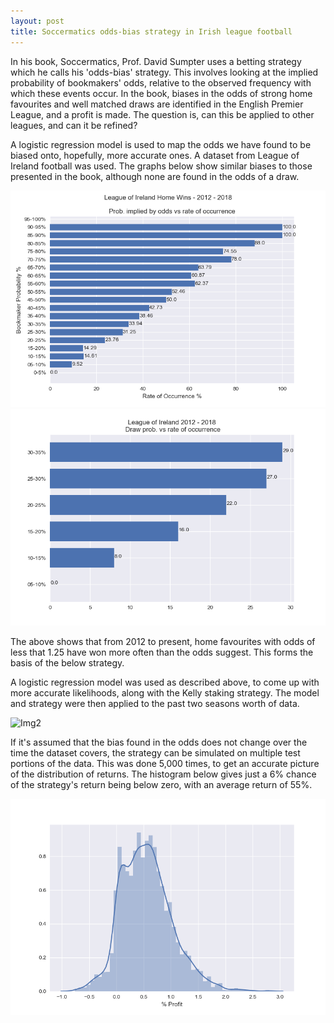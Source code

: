 ```yaml
---
layout: post
title: Soccermatics odds-bias strategy in Irish league football
---
```


In his book, Soccermatics, Prof. David Sumpter uses a betting strategy which he calls his 'odds-bias' strategy. This involves looking at the implied probability of bookmakers' odds, relative to the observed frequency with which these events occur. In the book, biases in the odds of strong home favourites and well matched draws are identified in the English Premier League, and a profit is made. The question is, can this be applied to other leagues, and can it be refined?

A logistic regression model is used to map the odds we have found to be biased onto, hopefully, more accurate ones. A dataset from League of Ireland football was used. The graphs below show similar biases to those presented in the book, although none are found in the odds of a draw.

![Img3](/images/HomeWinsLOI.png "HW")
![Img4](/images/DrawsLOI.png "D")

The above shows that from 2012 to present, home favourites with odds of less that 1.25 have won more often than the odds suggest. This forms the basis of the below strategy.

A logistic regression model was used as described above, to come up with more accurate likelihoods, along with the Kelly staking strategy. The model and strategy were then applied to the past two seasons worth of data.

![Img2](/images/Bank_GameNo1.png "Bank roll over time")

If it's assumed that the bias found in the odds does not change over the time the dataset covers, the strategy can be simulated on multiple test portions of the data. This was done 5,000 times, to get an accurate picture of the distribution of returns. The histogram below gives just a 6% chance of the strategy's return being below zero, with an average return of 55%.

![Img2](/images/ReturnsDist.png "Returns")

